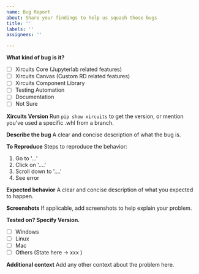 ```yaml
---
name: Bug Report
about: Share your findings to help us squash those bugs
title: ''
labels: ''
assignees: ''

---
```


**What kind of bug is it?**
- [ ] Xircuits Core (Jupyterlab related features)
- [ ] Xircuits Canvas (Custom RD related features)
- [ ] Xircuits Component Library
- [ ] Testing Automation
- [ ] Documentation
- [ ] Not Sure

**Xircuits Version**
Run `pip show xircuits` to get the version, or mention you've used a specific .whl from a branch.

**Describe the bug**
A clear and concise description of what the bug is.

**To Reproduce**
Steps to reproduce the behavior:
1. Go to '...'
2. Click on '....'
3. Scroll down to '....'
4. See error

**Expected behavior**
A clear and concise description of what you expected to happen.

**Screenshots**
If applicable, add screenshots to help explain your problem.

**Tested on? Specify Version.**

- [ ] Windows  
- [ ] Linux 
- [ ] Mac  
- [ ] Others  (State here -> xxx )  

**Additional context**
Add any other context about the problem here.